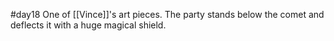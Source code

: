#day18 
One of [[Vince]]'s art pieces. The party stands below the comet and deflects it with a huge magical shield.